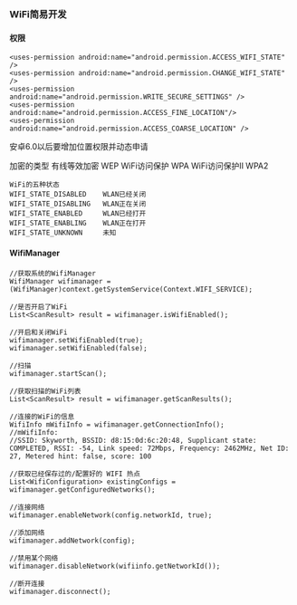 ### WiFi简易开发
#### 权限
```aidl
<uses-permission android:name="android.permission.ACCESS_WIFI_STATE" />
<uses-permission android:name="android.permission.CHANGE_WIFI_STATE" />
<uses-permission android:name="android.permission.WRITE_SECURE_SETTINGS" />
<uses-permission android:name="android.permission.ACCESS_FINE_LOCATION"/>
<uses-permission android:name="android.permission.ACCESS_COARSE_LOCATION" />
```
安卓6.0以后要增加位置权限并动态申请

加密的类型
有线等效加密    WEP
WiFi访问保护   WPA
WiFi访问保护II WPA2

```aidl
WiFi的五种状态
WIFI_STATE_DISABLED    WLAN已经关闭
WIFI_STATE_DISABLING   WLAN正在关闭
WIFI_STATE_ENABLED     WLAN已经打开
WIFI_STATE_ENABLING    WLAN正在打开
WIFI_STATE_UNKNOWN     未知
```
#### WifiManager
```aidl
//获取系统的WifiManager
WifiManager wifimanager = (WifiManager)context.getSystemService(Context.WIFI_SERVICE);
```

```
//是否开启了WiFi
List<ScanResult> result = wifimanager.isWifiEnabled();
```

```
//开启和关闭WiFi
wifimanager.setWifiEnabled(true);
wifimanager.setWifiEnabled(false);
```

```aidl
//扫描
wifimanager.startScan();
```

```aidl
//获取扫描的WiFi列表
List<ScanResult> result = wifimanager.getScanResults();
```

```
//连接的WiFi的信息
WifiInfo mWifiInfo = wifimanager.getConnectionInfo();
//mWifiInfo:
//SSID: Skyworth, BSSID: d8:15:0d:6c:20:48, Supplicant state: COMPLETED, RSSI: -54, Link speed: 72Mbps, Frequency: 2462MHz, Net ID: 27, Metered hint: false, score: 100
```

```
//获取已经保存过的/配置好的 WIFI 热点
List<WifiConfiguration> existingConfigs = wifimanager.getConfiguredNetworks();
```

```
//连接网络
wifimanager.enableNetwork(config.networkId, true);
```

```aidl
//添加网络
wifimanager.addNetwork(config);
```
```aidl
//禁用某个网络
wifimanager.disableNetwork(wifiinfo.getNetworkId());
```


```aidl
//断开连接
wifimanager.disconnect();
```


####
